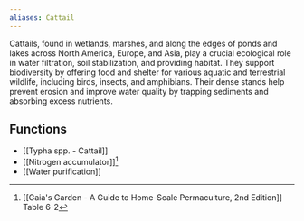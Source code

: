 ```yaml
---
aliases: Cattail
---
```

Cattails, found in wetlands, marshes, and along the edges of ponds and lakes across North America, Europe, and Asia, play a crucial ecological role in water filtration, soil stabilization, and providing habitat. They support biodiversity by offering food and shelter for various aquatic and terrestrial wildlife, including birds, insects, and amphibians. Their dense stands help prevent erosion and improve water quality by trapping sediments and absorbing excess nutrients.

## Functions
- [[Typha spp. - Cattail]]
- [[Nitrogen accumulator]][^1]
- [[Water purification]]

[^1]: [[Gaia's Garden - A Guide to Home-Scale Permaculture, 2nd Edition]] Table 6-2
